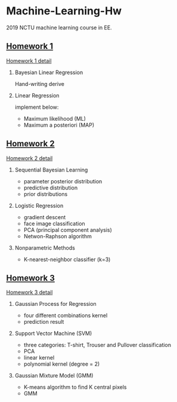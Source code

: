 # Machine-Learning-Hw
2019 NCTU machine learning course in EE.

## [Homework 1](ML_HW1/)
[Homework 1 detail](ML_HW1/2019_ML_HW1.pdf)
1. Bayesian Linear Regression

    Hand-writing derive
2. Linear Regression

    implement below:
    * Maximum likelihood (ML)
    * Maximum a posteriori (MAP)

## [Homework 2](ML_HW2/)
[Homework 2 detail](ML_HW2/2019_HW2.pdf)
1. Sequential Bayesian Learning

    * parameter posterior distribution
    * predictive distribution
    * prior distributions
2. Logistic Regression

    * gradient descent
    * face image classification
    * PCA (principal component analysis)
    * Netwon-Raphson algorithm
3. Nonparametric Methods

    * K-nearest-neighbor classifier (k=3)

## [Homework 3](ML_HW3/)
[Homework 3 detail](ML_HW3/2019_HW3.pdf)
1. Gaussian Process for Regression

    * four different combinations kernel
    * prediction result
2. Support Vector Machine (SVM)

    * three categories: T-shirt, Trouser and Pullover classification
    * PCA
    * linear kernel
    * polynomial kernel (degree = 2)


3. Gaussian Mixture Model (GMM)

    * K-means algorithm to find K central pixels
    * GMM
